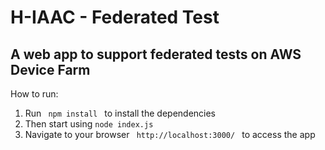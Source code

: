 # H-IAAC - Federated Test

<h2>A web app to support federated tests on AWS Device Farm</h2>
<p> How to run: </p>
<ol>
<li>Run <code> npm install </code> to install the dependencies</li>
<li>Then start using <code>node index.js</code></li>
<li>Navigate to your browser <code> http://localhost:3000/ </code> to access the app</li>
</ol>

